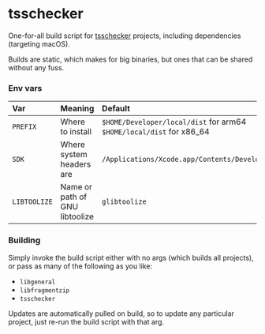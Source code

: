 # tsschecker

One-for-all build script for [tsschecker](https://github.com/tihmstar/tsschecker) projects, including dependencies (targeting macOS).

Builds are static, which makes for big binaries, but ones that can be shared without any fuss.

### Env vars

|Var|Meaning|Default|
|:-|:-|:-|
|`PREFIX`|Where to install|`$HOME/Developer/local/dist` for arm64<br>`$HOME/local/dist` for x86_64|
|`SDK`|Where system headers are|`/Applications/Xcode.app/Contents/Developer/Platforms/MacOSX.platform/Developer/SDKs/MacOSX.sdk`|
|`LIBTOOLIZE`|Name or path of GNU libtoolize|`glibtoolize`|

### Building

Simply invoke the build script either with no args (which builds all projects), or pass as many of the following as you like:

- `libgeneral`
- `libfragmentzip`
- `tsschecker`

Updates are automatically pulled on build, so to update any particular project, just re-run the build script with that arg.
